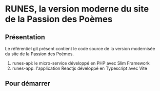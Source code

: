 # RUNES, la version moderne du site de la Passion des Poèmes

## Présentation

Le référentiel git présent contient le code source de la version modernisée du site de la Passion des Poèmes.

1. runes-api: le micro-service développé en PHP avec Slim Framework
2. runes-app: l'application Reactjs développé en Typescript avec Vite

## Pour démarrer

